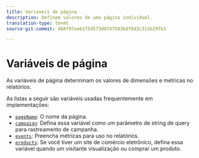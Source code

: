 ```yaml
---
title: Variáveis de página
description: Definem valores de uma página individual.
translation-type: tm+mt
source-git-commit: 468f97ee61f5d573d07475836df8d2c313b29fb3

---
```



# Variáveis de página

As variáveis de página determinam os valores de dimensões e métricas no relatórios.

As listas a seguir são variáveis usadas frequentemente em implementações:

* [`pageName`](pagename.md): O nome da página.
* [`campaign`](campaign.md): Defina essa variável como um parâmetro de string de query para rastreamento de campanha.
* [`events`](events/events-overview.md): Preencha métricas para uso no relatórios.
* [`products`](products.md): Se você tiver um site de comércio eletrônico, defina essa variável quando um visitante visualização ou comprar um produto.
